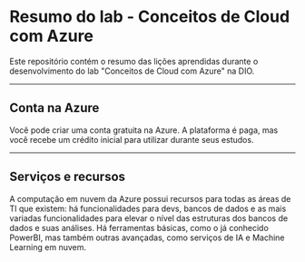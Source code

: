 # Resumo do lab - Conceitos de Cloud com Azure

Este repositório contém o resumo das lições aprendidas durante o desenvolvimento do lab "Conceitos de Cloud com Azure" na DIO.

---
## Conta na Azure
Você pode criar uma conta gratuita na Azure. A plataforma é paga, mas você recebe um crédito inicial para utilizar durante seus estudos.

---
## Serviços e recursos
A computação em nuvem da Azure possui recursos para todas as áreas de TI que existem: há funcionalidades para devs, bancos de dados e as mais variadas funcionalidades para elevar o nível das estruturas dos bancos de dados e suas análises. Há ferramentas básicas, como o já conhecido PowerBI, mas também outras avançadas, como serviços de IA e Machine Learning em nuvem.

